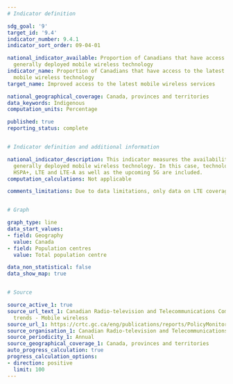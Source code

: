 ```yaml
---
# Indicator definition

sdg_goal: '9'
target_id: '9.4'
indicator_number: 9.4.1
indicator_sort_order: 09-04-01

national_indicator_available: Proportion of Canadians that have access to the latest
  generally deployed mobile wireless technology
indicator_name: Proportion of Canadians that have access to the latest generally deployed
  mobile wireless technology
target_name: Improved access to the latest mobile wireless services

national_geographical_coverage: Canada, provinces and territories
data_keywords: Indigenous
computation_units: Percentage

published: true
reporting_status: complete


# Indicator definition and additional information

national_indicator_description: This indicator measures the availability of the latest
  generally deployed mobile wireless technology. In this case, technologies such as
  HSPA+, LTE and LTE‑A as well as the upcoming 5G are included.
computation_calculations: Not applicable

comments_limitations: Due to data limitations, only data on LTE coverage is available at the provincial and territorial level.


# Graph

graph_type: line
data_start_values:
- field: Geography
  value: Canada
- field: Population centres
  value: Total population centre

data_non_statistical: false
data_show_map: true


# Source

source_active_1: true
source_url_text_1: Canadian Radio-television and Telecommunications Commission. Current
  trends - Mobile wireless
source_url_1: https://crtc.gc.ca/eng/publications/reports/PolicyMonitoring/mob.htm
source_organisation_1: Canadian Radio-television and Telecommunications Commission
source_periodicity_1: Annual
source_geographical_coverage_1: Canada, provinces and territories
auto_progress_calculation: true
progress_calculation_options:
- direction: positive
  limit: 100
---
```

